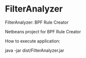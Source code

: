 # FilterAnalyzer
FilterAnalyzer: BPF Rule Creator

Netbeans project for BPF Rule Creator

How to execute application: 

java -jar dist/FilterAnalyzer.jar
